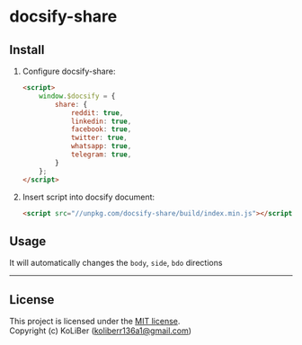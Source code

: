 # docsify-share

## Install

1. Configure docsify-share:

    ```html
    <script>
        window.$docsify = {
            share: {
                reddit: true,
                linkedin: true,
                facebook: true,
                twitter: true,
                whatsapp: true,
                telegram: true,
            }
        };
    </script>
    ```

2. Insert script into docsify document:

    ```html
    <script src="//unpkg.com/docsify-share/build/index.min.js"></script>
    ```

## Usage

It will automatically changes the `body`, `side`, `bdo` directions

---

## License

This project is licensed under the [MIT license](LICENSE).  
Copyright (c) KoLiBer (koliberr136a1@gmail.com)
